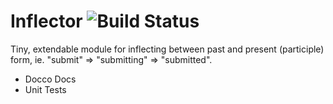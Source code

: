 Inflector ![Build Status](https://travis-ci.org/aglemann/inflector.png)
=========

Tiny, extendable module for inflecting between past and present (participle) form, ie. "submit" => "submitting" => "submitted".

* Docco Docs
* Unit Tests